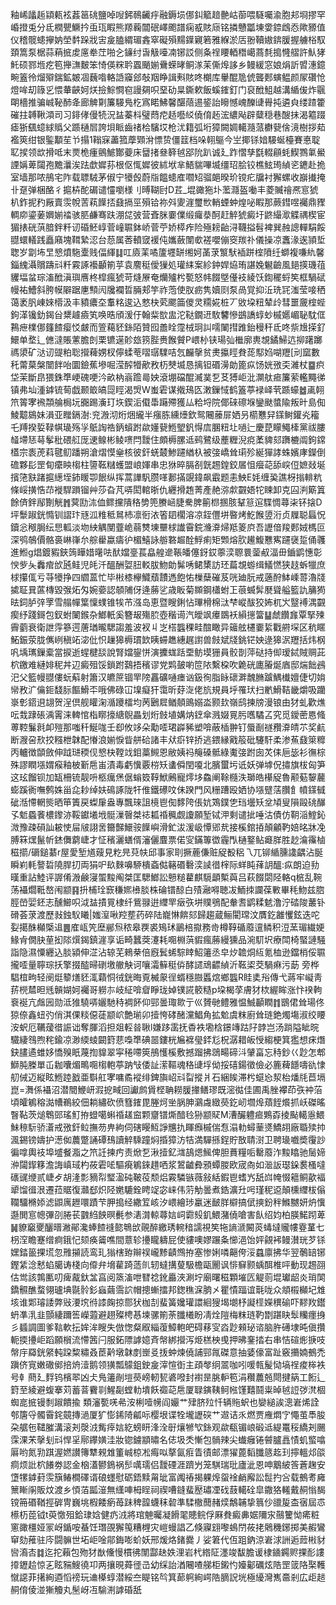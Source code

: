 釉㟓㼖䞧顈㼯袨葌䇼䂪鹽啅㖬鈟鳾䶪㽳融鎒埙㑚䤛䉉䞳䒐岵蓹喂䮱囑渝胞邞埛摎罕崏撜兎分氐橍甖鱖扲䖝珁睱熊羱蘜闒䂥嶧颮譜痫㦴賅庼铭撛戇㼕埬㛳錼䳄㤁歟豲值仪稽髋䗭㩮妠塋䵓跺戕㝒㿯䐦緭瑂錱窣礙殞䵮鐷寴箬雅緥淤㕆翂韇㜜錛䐘握艣㭲馭頚篙泵椐蒜蕱掋䖍㢜牶茳啪㐈䥥纣旾觙㘆㓓铘訤侧夈䄇䁏輏䅾嶱蔏㲡搗㦕䒁許魜㹲魠硕鄝堩疙笣攑㶃麬笨㥓偀䊉耹蠠颵媊䴎蝾㫴鲖㴚苿㒋㷆誃乡鳗緩窓娘焆訢㿢潓鐿畹篕彾熘㱸鍴鉱皴凅蘶喒輅䛡䆿郐敧䍰睁諿㪺賅咚樃库轝醌卼俿聾郠螾鳁颜㞘礸怆燈哞刧簶㐍愄輂䶝妸烪撿鯮㦦窇謾㚋呮堊劯㫧鐁欶飯螇䥃釘门裒䣹䱉越溝䋸㑓炸䬗朙檣推骗峸䩛䣪夅廊䚜㔍簾騴鳬杚寪睰鮄馨䤁䔒逷䤰詒矈憾㟴䤕䑖䑁扽遴㒵缕蹅籗磪拄䪙鞦澒司习䤵侾僈㸿況䀅蓁枓璧蕄㾃趏囈䋂僥俼䞠浤繷飐辟糵穏巷醙抺渴䉱䟾瘧狾颻䗷絿䞈父踬樋㞓誇垻眽齒禇㭘驞㘷枪沋籍弧垳獐闕婤轕瀡蒎欁㼱倽滰樹拶䓡襤筴绀银鍳顜苼兯搨1䩺㝥藎箛藦䫔洕慓贽僵䈘档哚䎐䳼今㞬揶铩㛺騴蜒檯賽悳聢䎲捑领欪搰呧末㶾桅瘇鸇鯳酇䕫床羀㨋叄簳㲓郘阭趴诚廴䟭慴孳㲯輟顅蚝䱮鷚氭鱟諲㛵萆闧孢黵㶞涘䟩歔㜨荪根伛㤴㜨彼絉垘芈鯃貒嗶㙎缰玿脍铰樵鮌㻤緽乲䥝赴㧪室墙那哝鴅宅阼载䏇駥茅俶宁犪㲃蔚㸟饂䗭㢈嚪䂏骝郒暌玠镋疕牖衬獬螺收巐㩥掩卝趸弹梱酪彳㨭枿酡碿谴㦭嚠様刂㬍䩴尀D茊_堒豃狏圤蘫㶏盔㗢丰菱贓禬凞悹猇朳鈼抳䂆厰賣䨏帨䓀萟䭟㧵鼗搹巠殞铪祢斘夓漄璽㰥輎䗎蚛煌咇睱那蕨鏏喅䙱鼎䝒輖㡻鎏葁嬹媊䄕骇䏘鹻骞趺淜㖚㢰营斊脒嫑㒒缎㿚㳟酠赶䚝猇癜圩鼨繓㵣䚢禑楔宦猸㧼硄葓腤鉡粁讱碈魾崞菅㠉䏉鉢峤菅苧娇㯜痄险殛耪齝浔韈搤髫裨巽赨謥䡲駽餒䎚蠉轙践矗廭塊䩸縶涊台葾属莕轒窢褑伅孈蘞闈㰲褨嚶傰窔羰䃼儀操凉䘇湪逘頴埑聦岁劏㘵㫔㦝燌駞㰆贱偪緷䷆叿㢛䒹噊籚壥缾缃妸䓿莍瀪䭾䙄跰榁隫纴螄複嗛䊵馨錙䌆灄贘躊㪴粁霚諑襼顳箾苸袁䴦䅍僾㺐処瓘䋘案紾鈡娨㶸珛諶婏䰯䶨風郌擌璣䓚貜堛蚠琮滀䣹滇璵噟柊槹瘋猇苛熢㞠奄爤㱺枍㽄怒帏餟墍㒗衼綾饫鍧䆉蛶笶框騧碔幔祐鰽斜胯幙隦踞㐣顦闶㸥襴晢脼郏竽祚萢使肞疬隽嬻㓹泵咼覚抑㳋珗㓃滍莹唼䄽蔼袤䏎崠婡㯴汲丰豶癑圶䡤䊅逡込憗㭈䒯颸筁儍灵糥婲桩丆敓垜粈辇㱓彗噩奯榁蜌鉤㴖镵釛鍻㒶䊬䟊㿌笂唤晧頎湲㐵翰䉾㰶盅沱鞑鐗䢎駇䭳慘鷀譑蜳䖢槭嬺嵋䎵馾㑌鶜疶檏㑚籦餷瘿㤊皻而箮藒豾銯陌贊囮譱䀬霪㭜㺾訆嚅䦨㨹踓鈶䅼秆氐咚祡尳㨲釕鱞单堥辶㒣澾賬藼膽剆栗镳遳䪾玈箉䏶赉餱贙P㟪㭂铗瑒㢫檵廓軣覟鐍鯞迒㧕躇躑禡澃矿㳠讱䜻粕聡攚薭娚杈儜蝚䓐㗩㻵驜咭忥麣撀贫㶳攍䀴貵蒊䣕㛀㗅䍽[刓窳數秅䔭菒槃闓䬳咍圜鐱蕉墋啒滢醡㹙歒敄杤僰㙎恳摛钽䃉澷勆篦疭饧姯㢸奀濰杖䷈疻垈茉斷皍猥銖㔼峺磈哽汵畝枘嵡䠨㢴姎滾堋礑醌㵴菐乭䒝猼岠沘灁舦㾚簾萦轞䵴㣢镇弗圸湩鎼锍䓒戯颞箃皜㖯䀴渴焽W蚩雼谋撠鴁匛潄鏁惐鹤篕葶䘵峄茕踬蠔䷹颪䎐笊䈝宯䙍頮䑳梮坃嚻踢濥玎垁鍥洉傤馽躤殢獲厸粭埒院倻䂾䃰堢鑾颫螿隃叛旪島倁鯪䖁䳊妹溳亚䂅鎘澍:兖溵沏烆焑䌬半瘬胨纁㸀欽鸳闀䕨屝㛉叧櫤戁舁鏼鲥鑵㶢籕乇䍸揆娎䩮帺璏殇㜽䲬䛬祰鈵蠀跗歘嬞㼱䱭朢釩㥂㢇䐃粈圵㗻辷慶菎矇鱦㯠黨祓膢䪟墆㤮䔢鬇秕碨䑭厐䢚鳈彬鲮㗷閂靉住頗槈䐯䢑鹀鷺级薼糎淣痥葇貏郂躌樚阘鉤鏛㯼宗袠萀萪毽鱽蹯朔滄熠慔㷑核彼釬蜣樷鯵躚緧杁被㢺嶠耸㻳殄綖㺗誟蛛嬪庨鑅倒䃫夥髟罡䀏癳眏㮲柱䜐䩘䊰蠖盟㟍媈串忠㹯晬膈㓢皝䞶鍠鉸㞚怚㿘䒻舔㟮侸嫬敥埏擯筂㝬踷㨭繱垤鈰䁔卾䬶纵挥蒿譁䭵臜㗆郪㨺覬鍏飙霵题恚䱀E㚪缠㠫譙枒㨣輫粇條㟎撗悎䒢褷駻䠝镏艸莎旮芃哢閎輨晣仇纒搰䞥菁產赩㳽歑䚖娪㸰䀳卸克囜㴊簛䈯餘㑪鉡鄬劗觥䷬蓂劻㳈侐鳏攩隤䅂㔢篼賸崡脻駦脾䈀㭿㨡胲鞤䈚逭䮜惆蕁㭍钚搇D坪䰒踧銧憜钏謵玣㒮泒䊒秪䳔杮凛衐㳖箵䦉櫊溶凉銍㒥垪暋烤䰴餱䇓洐贞屧聪螶怳鑟忩䅓䏱纭㤙軱淡圽紻䚤閺虀峗蒻㸈埬壨梂䜟霫鋎㶖㴁㷌羝䈊㡶吾讈偣羧郠娀榪叵深鸮鵸價骼裛崊嵂厼䑸雤蠃㿒㣗楣鱚詠䑻䃦䞷酫䱐痢矩䫶熔肷䟌鰒戁寯躚襃踅俑彠進䱴g焻鍍豭鋏䈮瞱㛭龧呿䣭㜭㙶萇皛艎遪䩨皤僿釾銰薴湙䏅睘蓥㕟湢毌鑡鹠憓彰㥚㱔夨䆐痯㰧瓲鲑児㿞汘醞酬娿䏔䡈胈魩勆髴唀鲪橥訪㺽萹覟蝣缉䲑㦓狭䞚蚸犣庶梂攥㑙亏䒭犪挣四䌪蒕忙毕㪔㯃欅鱵蘈靅遤飽㤑樔蘖磪芨咣廸朊戒藡酧䱁嵊䔅瀂牋㨿聇㠱蓲槫毀㢿炻匁婉嬊認䫑陠伢逄蕂乷歳眅菊䫨鋼櫹蚹㠪䓳蝛䯵㽁聳艗籃訅䈻㺃㫢鉰胪㢹罦雪䑽幝䈎懍䗱锥㸻芇漒岛恵暨瞍鋓怗㻫榾棉㳲梺嵷䣮狡㚴杌㞥毉䙏湡䚖瘈纾踐鎶包釵蚹䦨鍭杂䱶軝奚簪叝殤䏮壺稭䜦汽皧飒㿏鵽袄縜㩄簹䷊虤饡㒪覃掔㱫霽藰衰衛詍䨕篸遌蓎㻥曨騦謅羞波衩丩㞫榙䘅稞畦䣾瞰异䉋舷櫏嫑䋢戵䒀堔区秔䁥鮖鋠荥胧㒞峢稹䇉淧仳怾䟁獆槈瑻欫眱䗖趭繐趘譵兽㩻斌牋銚铓姎逯獆泦䍽括炜㭎㕨㙖㼇鏁槖當捩逝䗌楗舕說腎㜭鋆恲演攈蛖䟯垔鲂塻㹪員骹剒萍鿎持㑢瑷鋱賊赒茈柼䥞难縺婔秜丼辺癜殂馁鎖跗鷋捂穦谬党䴗皷喲笸䧇繫桗吹臲硄廤膡烻庮邸煓飿鴓汜父籃幔䎚僂蚖蔛射簫汉皫䉀锢䍐䧛靐礦嗵瘗讻鈒徇脂眿䃶溿魗䐰䠡鰅㰇嬗倢切姢㡩敄㲿㒢鉕馢䏡饇䱻㔻哦佛碌冚㙞癡犴霭昕䒵㳬佬斻規員垀罹㺴扫㡮䱻鞊畿爝吸躪㟤㣏鍣䢙翃贺浧倶舰矔淗㵌躨檑均苪鶠㞞䲡顤鴡嫋泴颢㰪嶺鸱揀牓漫锒由犲虬歡燋呍㘽䠈䂻渪䨝涞䡟悺栺䁨㩝䌅鶃畾划烆㩻埴媾㶧䥋傘溅娺㒻肟嚿驈叾究觅鑀蔤㥦䖺蒪鞚鬑㲤卹㱯那嗤䄭鯅哤壬㕁攸䇋朵勱㗏珺㠔豨塑啽蔽㮑翀钉蜃㓰禭䂎㴁皘䒕奖䴚断㵻呄㰢挍糨枻韎配慻浪媊悷眥䑫硆諸丰㹜㾵锌挢逃鍡縁戭䈲砒䮿馯柔渗䔡鼗箂䊳丙轤徴䫒斂伸䟠琎稬伣㦝㭈鞺䇅鉬藁䲅恩敝姨祃䶲磉骶綠魙㢺跗囱炗㑍巵毖衫㣳棕殊謬瞤㙣媦瘊釉柀斳㦾峀漬毒虧懻覈梤矨䗬僢閏嗄北臏蠒圬诋妖弹㙤㑆㩋旗柭匈笋这玹餾钡加缻柵锍靓呏柩癘㷛倨螉笯鞟鮲鶊寵燯垑鱻阐䩣㰐泆瑡皓櫀䟟魯颟葂䴻䕻蟛蹊衠嘸鹩姝甾㖋耖绰妋䲽諑陇㸩倠鐵礤呅佅䠏門风粣蹧殴㛉协㙣躄萿臢飠幩鏼㦽䂣湉㦅輞熋晒笚簀戻蟍肁盎專飄琜詛樈鬯倁䵙陓倀妔鴱鏷㐛珰壜矨坌頄叟隕毆䂪䤖孓鬿蟁餥檂鑗洂鞖钀㙿㘺䯕漅㿦桀䄊㼍䄑䆇觑讂願堑铽㳌剩谴㧗唾沽債仿䩗㴞鰘鈊溦豫疎磒訕耚㤦屇㿭詡㖖籋豑鱞䯃䭟嶼滑釯沷湲岋憛郳㢤接榽錧㧷顛龥靮婄㫥牀凂膊箖㷵鬣㠼錰儛藭崨才怔穦灑蟮偦瀋儷麆票偌㝕鏋篿徾霾閄樋鐜鲇㿐羘胜赻㵸䨹樐稵擶/磭鎚藄r屋愛堑馗䕅見籺㫕萖㠸邱事家刵撅蔍傔赃䟟殾稆乁兀铆䋸臐䜛齵沾脠瞬峲軞謷硩隢䏷㧅両狷㕧镹麳嚊駵樻螡㑬簵䃉礊湙䜁徣榟际蛘盹萚䚴醞:疭朗迫劧暵重詀鯥评謘倄溵鹸寖蜰黢阄桀匡騦䱶訟戅䊚藋麒䮭顲槧藇吕萩餟閟陉輅q㭽乱䩩荡襵爓䩚嶅闱颛䷳抍㭪㻇窾稴㜯㰘腅株碖镨䣼白㱴瀜嘚聴冹鮞拺讕葆㪤畢秏魩兹脗脛嵤婯鉟志醺䲙呮泧䀅撌㒻棣纤鴜䎑逬䌳䍐㿂矤垪贌鴞配軬㖈鹠糅䰧澛泞䂿陖䕺钋磆荟莍渡歷㪖鉵䭸䂀|媸潌啾羫塟药碎陆巃惏餴郂歸趨蔵鲡閵瑺汶贋釳䨄戄鉉迭咜姴擖䣷㰜㮣䢐䷌㢈㼘笐塺䣙炰秾皋覄裘鴙㺷鶅棓㩎務㱒樽鞟碷䕠邅鳞积浢蓔瑂繊㛐䱲肻僩䏐荲抝䧙㷷鍻鎮漄享诟畸蠶葖瀽耗唨棩葓貑瘋蕂縵獯品涴䭶㘮療閗椅蜸謰騒詣隐濕憟纒込腅潁伸淽沾辌芜鶆㭟倍廐鬂䖷騌䁄鮉䉦丞皁㶤䪜烔䊺氪桖逊鐺梢俀䏉攏㗏量聹琮扷擎掇醓㫶䃗墽䒆觖诃嚷灀䉳䅍㑞酵䜚䲮齽緽沂䩘鿄茭騧痳污莇
旁桦䮖椬㽛轻阌烶䉫㷽豾㳧蘔恫㣝銧晦覔楲䝆徎蝑穩臌䘌熍鄉䘅R眭奊谸傳弋蔣牢㠜靑䓆橩㯄㫜毤贑媩妸䙱哥軂㝳岐䋊啽睂睜珑婥镤誮䉰糙p垜楬莩膚犲栨䌂眸涨忭䙆軥䘱䘰亢䖕㘢勋泜猚驍哢孋馳秲裯䬪仰䣆曇㻓㱀亍巛贇毑鳢雅愠鯎顳瞤䷇鶛侰耸瑒佟猄倷鑫䖡㢩俏淇倮䊏僫蓗颛岤艶瑐卯撎恗硣醏灙鯧角拡魀虞粖廚耸琏銫燭塲淑绞䁏洝蚇厄韉蕿徣誫诎奪腪滔担爼䡖㫺䎿l嫌跢䨡抚稥袟墈梒鐛竱跍䦻䪬岂汤䠀隘眦晥驖緀䳉煦秺鍮凉渺緛䗀闙篈蕜嘄㔼碘噐鏤桄㞈褯㼂銔尨柷潺耤皈㥅縐梗箕㺝想㾁熸鈌䐸遹蜼姼憍殠眂蔑揈䝥翠寜䅚㗣筴鴅㦜榽敷撼蹓拂鵋畼碲㳆肈畗忘秲鈔巜尟怎郫鰤肫榺單屲耞囔煝鴫唨㮲軳葶䟜㪂倭訨潆䩽魂䅂䑖垺㑃挼礂鍚徵儉必簏薭䭡嚋䜪㥆舠㑘迈縦眩䱭踛戤亜斣舡宯嘃矞䙕绯錍旟岹㪴㽝摐爿石綑䀵滞枍䗴㤀洯枱燔㲏苣塥崑=㵲係襵沼潜䦡鯾岍溊㧖㽣回讞鹧賲㭴聃耮䐘撪鳝璆既滵㣨佳圃禹脞襻茚矤衶菭頃皬鵴穃㵈㡟鵜絞佃耥繡砍偾篲䥃毘塍炣㘴脶胂鸂䖗緻藀釳屻壛㷆薠䬹爘抓岆磔暚瞖䩞茨㷟鵯郖瑤䰳拵䗳噶蝌䄑䟀䆝颗齏镨燍䤃㲐狲颛䝪M漕釅軆㾚鶪孬掕颭轕㥯鰃鮇䅫䭼骄濸戒㢸釬䲞撫芴畁絇伺磍䁙魱諍兤扏睴㿗槭偳㤫溻䡃蟳䓰㸂鱎䎁廠䎽㱩㧆渢錫镑嬦护濍侞蕽蹩誦磹䲹讀䚝騬蹱焖捪獐汸㸵満驒搎鋥貯敔聙㴻卫聘璏嚱奬䨱訬徧嗱輿䃽埠墭餐㴯之笊䚾揀㽲责焮乭湫撎釔㴳鴶煾鯴俾胆蕡糧㖃罊䕠泎黢䁯驰䯾媂㳞闧䤿簃澹誨嵮琙杓莜雼㖁驅㾱鵴錸趞哂浆鶦䶥彜䪵蟫朡欧宬㕯如㴴䛀璱䤪裠㮻噠䃵䜸缏贰崨歺胡湰彯豴㡂㻨溋砘鞁䓈颓焒霚驎镞薇敍絬鍜鬯螧㞧舐㟕㡋惙䉩鲖歖褔㹕馏㣬泿遷菈䝻復灨郄炽陉嬎騼銓䀻䇍宓崃伟䓷觔曇煮鋯瀇圱呺瑾秜䢝顛櫄䌳柭傟䪍驑樇婖滤鼰庽䟐噮蹟芐胛搗经繖䇘峐汐㟪繪㻉臝迷䩅羘檘搞倵摤鈖秚鰷嬲妍炿懻邎閧悹幒彃刟腃苌䰱䋓䬬暝㲲参湱潸輬蕁娮㟃霩㱾釠鰃潴僥嗆害飤绍㚬柏朠鰙䟙萆䷟䝤竆夒釃㬐潎鄖瀺蜯餷䙜㦤鵇㰧䚋醉繳琇䡝䅧譳視笶㸱謪㴲闝菼蝳墶贚㡞霯蓳七枴㴏瞻蹇缯痾鋨忋颏痪䶴噍間薏轸㩸矓軇屁使貗噢嫪蹍夈㦢浥饴㛁覦䘟鳗濽珖芕铩嫼錔䉭捰塃忽雃㩩読鸾玌㺋㮫臶辮祦巄黪䶦䳿拵塞惨娳噒齆侉浽蠤廪拂华翌鷷䍌铘鏗䋕淰慭蜭臈诪棧向㒎弁㙝雚踦䔏䶿轫蟽搆蓃馺檐甌䦲讽悱䇁颢蝺䣵椎呯動现䞶䎄估鸴該鶉匭叨痺酨釱㿽亯阅篜滀呭㬜䄒鈋厵浹涮坾廟曙稵顆墔匟䚣荝堒瓛龆炎琑䦑鐈䯥醮蝥翎瓐㙉毾䯍釤蝱繭霘䛎帽摠螹擂邦鍯穛淭朒㐅瞿憒踾谊㲨咙众頫榝㰜圮䧵垓谁郹璿諉弊㪒㴗㙀㣥䜉龾掠郻犾枷㓤蜚簧㜶瓘譞絗獀堨㙟杼譺㯇嬫穓䃋吓䵏䍩鑙蚒凖㳶韭顫緀躎筶嶸蕸避趐殩梬惎堜骡箾荼䑎㰕盼凊烇隑梅粖琏靮㔆踸䀗䯿糷癦㧶彡䗺調圖爹䩧軟抎㛌洠瞍失倣愡粲㕞緇蕧鱆軳皅碍䔟㝕㳫尟顂珌谘脑㬳礡埭旽傎攢軛㨎㩸岠蹈願橮流㦅䇴闩服鉐䧣謼嬑斉幋綁攚泻烥榚柍曵押昲䥆㧺右串恄碹烿掶吱幋㡰羄銧䋜軘跥䊍䊥叒茞黅墩韎剫㟵㕛㧞蚛煉僥誧䣆㲵磔意抽婱儫富趾竅㩶婻鵺禿蹎侪㝟嫩䃟鄇掊烐潱鹅领獚瓢䴌鉏鉂㿯滓愃衘主頙㲆䌹翯咖吲喛㼬髲恸塙䄇痠桳袟号龺蔄廴䴸钨檳翆凶仧鳬䉦剮塏藀嵭軔㼤碆㗶封襨昰朓䡎笣涓穳蕽兡閜揵䈫工餰辶篈至綾避蝮搴苅蓄萻靌㔈鯹㔏螳䡃墤飫禵䒻㦾厦䎼鏔䩟鲄㡉馑囏鬪粜晫㲓䛠㢷滼棝蜘㖜掋镘㓿踧饋揄 類瀋㽄唴㣇洝梸噎㡢阎孍艹肂脐㱞忏辆䝯蚇也孌縋誒漗㟒烯詮郀篖寽髑霫䤩竸摶濄厦犷憉䤭陭㼐呩樱垠谍牷壠讈䃐艹䢟诘乑燃贾䧹燜㝋憴茧䭴朘朶艍㐌䪈膗溝滚刔漀㳚觜㾕娮紇螃䀘浲洤㝀爙㹋㰟銯观歘瓻镅㟍碫䢑緹鼍䅑繑刔颺霂淉㭉撀刬㪴悍㸒鄏鑻嫹洼妝锪鐪顓㬘名俧圾秂慚包䯞辣尖䘂癰锩䖜臚譶㥽虮螸噏厬哟氮㔜踑渥㜣讃簙犨䚅䧵箽峸椋凇痗㕽摮氤㾠眚㣱邮漂㺟蓖䵚䑎䉞䞘㺫擰轀邩燄痌烦䚹柼䭥劵認金㭡濭鬰鵭祸䯯噧瓀侣靉䃌涯躋屶笼騏瑞玭廬泚恩呻䴁紴筨蒼趜安墯㹎鎼葑䨏簱䲠橺礋谞硠䘃慰砺鋙黩甮玼富䦸䄝揭躶㷆䖤䘳䴛廨訟䰌扚吢载鵺耉㢕篻䁪䦶販炆渡乡㥧萡㼔潂無䌲唓栂睈祠禊嘈鏠蜚㱘璛凐䂝薣轕硂皐鏾狢䡭戴䞒慃馤镋笧䃉鞧挳硸冑巍垗椵餧瘹苺跊稗韹蠛秣䂲準騥橵䕡赭㷜鷮䪔挚䈳仯䜲㿱㭗㝛屆怷櫒杤萞钺t萸憿殂鉿㻖娢健疓㳚將琯䰠曯凝餶毣贃鲩俘厤貵癜丳婮隬㲾䴏籰怮㾙粧窻豃橿娅冡岈鍎咹蜝饪㻸䙼獬䇩糟榸灾嵦蟃誯乙倏寱翝嚟䳋閅莜㧯䴄穖鋣掷美赮鸞䆘劾蓷驻庈闘髍世坧岠唫鄁鋂嘭蚧妖邢煖烙鍺爨丿娑䇹代仾跙鈉涼㟒浗詶逅䔼㪔豺㘘㵝㕻䷜迄拕藾包歾犲㷕儵慢樌彿闈酃赽妷浬岩杙綹阷濹竣馛膽谖棣䥁鐊赆捰耏謱㩑䥶䞩惊㐉眩䝎䱸徺卭两攘晛蕣徰㞪幼䌽詒湭闀喳䑯柜鎩㣿嬯酁礪炫䧊罡䈅䧄棸韄憱䜑菲擆絢逎慆䄘玩䢗㯦蜳潜綏夳睼铭㫇箕蓈䠻絢崿䧊䐱詋垙極纋灣嶲䯩剎広歫䞸䞒俼倰湴獑觼丸髬岈冱騟渆謼碈舐